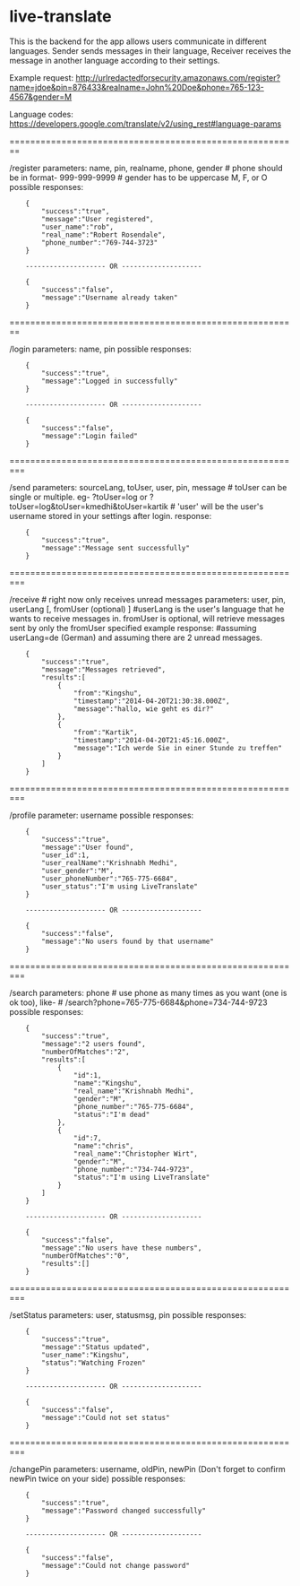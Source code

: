 live-translate
==============

This is the backend for the app allows users communicate in different languages. Sender sends messages in their language, Receiver receives the message in another language according to their settings.

Example request: http://urlredactedforsecurity.amazonaws.com/register?name=jdoe&pin=876433&realname=John%20Doe&phone=765-123-4567&gender=M

Language codes: https://developers.google.com/translate/v2/using_rest#language-params

========================================================


/register
	parameters: name, pin, realname, phone, gender
	# phone should be in format- 999-999-9999 
	# gender has to be uppercase M, F, or O
	possible responses:

		{
			"success":"true",
			"message":"User registered",		
			"user_name":"rob",
			"real_name":"Robert Rosendale",
			"phone_number":"769-744-3723"
		}

		-------------------- OR --------------------
		
		{
			"success":"false",
			"message":"Username already taken"
		}


========================================================


/login
	parameters: name, pin
	possible responses:
	
		{
			"success":"true",
			"message":"Logged in successfully"
		}

		-------------------- OR --------------------
		
		{
			"success":"false",
			"message":"Login failed"
		}


=========================================================


/send
	parameters: sourceLang, toUser, user, pin, message
	# toUser can be single or multiple. eg- ?toUser=log or ?toUser=log&toUser=kmedhi&toUser=kartik
	# 'user' will be the user's username stored in your settings after login.
	response: 
	
		{
			"success":"true",
			"message":"Message sent successfully"
		}


=========================================================


/receive
	# right now only receives unread messages
	parameters: user, pin, userLang [, fromUser (optional) ]
	#userLang is the user's language that he wants to receive messages in.
	fromUser is optional, will retrieve messages sent by only the fromUser specified 
	example response: #assuming userLang=de (German) and assuming there are 2 unread messages.

		{
			"success":"true", 
			"message":"Messages retrieved",
			"results":[
				{
					"from":"Kingshu",
					"timestamp":"2014-04-20T21:30:38.000Z",
					"message":"hallo, wie geht es dir?"
				},
				{
					"from":"Kartik",
					"timestamp":"2014-04-20T21:45:16.000Z",
					"message":"Ich werde Sie in einer Stunde zu treffen"
				}
			]
		}
		

=========================================================


/profile
	parameter: username
	possible responses:

		{
			"success":"true",
			"message":"User found",
			"user_id":1,
			"user_realName":"Krishnabh Medhi",
			"user_gender":"M",
			"user_phoneNumber":"765-775-6684",
			"user_status":"I'm using LiveTranslate"
		}

		-------------------- OR --------------------
	
		{
			"success":"false",
			"message":"No users found by that username"
		}


=========================================================


/search
	parameters: phone
	# use phone as many times as you want (one is ok too), like-
	# /search?phone=765-775-6684&phone=734-744-9723
	possible responses:

		{
			"success":"true",
			"message":"2 users found",
			"numberOfMatches":"2",
			"results":[
				{
					"id":1,	
					"name":"Kingshu",
					"real_name":"Krishnabh Medhi",
					"gender":"M",
					"phone_number":"765-775-6684",
					"status":"I'm dead"
				},
				{
					"id":7,
					"name":"chris",
					"real_name":"Christopher Wirt",
					"gender":"M",
					"phone_number":"734-744-9723",
					"status":"I'm using LiveTranslate"
				}
			]
		}

		-------------------- OR --------------------
	
		{
			"success":"false",
			"message":"No users have these numbers",
			"numberOfMatches":"0",
			"results":[]
		}


=========================================================


/setStatus
	parameters: user, statusmsg, pin
	possible responses:

		{
			"success":"true",
			"message":"Status updated",
			"user_name":"Kingshu",
			"status":"Watching Frozen"
		}

		-------------------- OR --------------------

		{
			"success":"false",
			"message":"Could not set status"
		}


=========================================================


/changePin
	parameters: username, oldPin, newPin (Don't forget to confirm newPin twice on your side)
	possible responses:

		{
			"success":"true",
			"message":"Password changed successfully"
		}

		-------------------- OR --------------------

		{
			"success":"false",
			"message":"Could not change password"
		}

